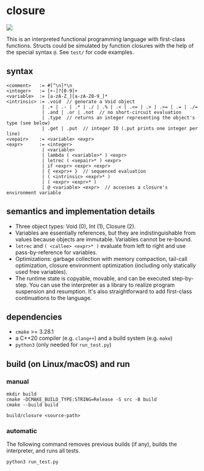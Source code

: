 # closure

![](https://github.com/sdingcn/closure/actions/workflows/run_test.yml/badge.svg)

This is an interpreted functional programming language
with first-class functions.
Structs could be simulated by function closures
with the help of the special syntax `@`.
See `test/` for code examples.

## syntax

```
<comment>   := #[^\n]*\n
<integer>   := [+-]?[0-9]+
<variable>  := [a-zA-Z_][a-zA-Z0-9_]*
<intrinsic> := .void  // generate a Void object
             | .+ | .- | .* | ./ | .% | .< | .<= | .> | .>= | .= | ./=
             | .and | .or | .not  // no short-circuit evaluation
             | .type  // returns an integer representing the object's type (see below)
             | .get | .put  // integer IO (.put prints one integer per line)
<vepair>    := <variable> <expr>
<expr>      := <integer>
             | <variable>
             | lambda ( <variable>* ) <expr>
             | letrec ( <vepair>* ) <expr>
             | if <expr> <expr> <expr>
             | { <expr>+ }  // sequenced evaluation
             | ( <intrinsic> <expr>* )
             | ( <expr> <expr>* )
             | @ <variable> <expr>  // accesses a closure's environment variable
```

## semantics and implementation details

+ Three object types: Void (0), Int (1), Closure (2).
+ Variables are essentially references,
  but they are indistinguishable from values because objects are immutable.
  Variables cannot be re-bound.
+ `letrec` and `( <callee> <expr>* )` evaluate from left to right
  and use pass-by-reference for variables.
+ Optimizations: garbage collection with memory compaction, tail-call optimization,
  closure environment optimization (including only statically used free variables).
+ The runtime state is copyable, movable, and can be executed step-by-step.
  You can use the interpreter as a library to realize program suspension and resumption.
  It's also straightforward to add first-class continuations to the language.

## dependencies

+ `cmake` >= 3.28.1
+ a C++20 compiler (e.g. `clang++`) and a build system (e.g. `make`)
+ `python3` (only needed for `run_test.py`)

## build (on Linux/macOS) and run

### manual

```
mkdir build
cmake -DCMAKE_BUILD_TYPE:STRING=Release -S src -B build
cmake --build build
```

```
build/closure <source-path>
```

### automatic

The following command removes previous builds (if any), builds the interpreter, and runs all tests.

```
python3 run_test.py
```
